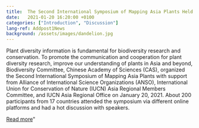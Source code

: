 ```yaml
---
title:  The Second International Symposium of Mapping Asia Plants Held Online
date:   2021-01-20 16:20:00 +0100
categories: ["Introduction", "Discussion"]
lang-ref: Addpost1News
background: /assets/images/dandelion.jpg
---
```

Plant diversity information is fundamental for biodiversity research and conservation. To promote the communication and cooperation for plant diversity research, improve our understanding of plants in Asia and beyond, Biodiversity Committee, Chinese Academy of Sciences (CAS), organized the Second International Symposium of Mapping Asia Plants with support from Alliance of International Science Organizations (ANSO), International Union for Conservation of Nature (IUCN) Asia Regional Members Committee, and IUCN Asia Regional Office on January 20, 2021. About 200 participants from 17 countries attended the symposium via different online platforms and had a hot discussion with speakers.

 [Read more](/The2thISofMAPonline.md)" 
